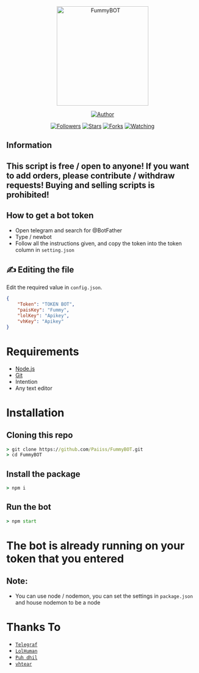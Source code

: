 <div align="center">
<img src="https://github.com/Paiiss/Pais/blob/main/Fummy.jpg?raw=true" alt="FummyBOT"width="240" height="260" />
<p align="center">
  <a href="https://github.com/Paiiss"><img title="Author" src="https://img.shields.io/badge/Author-Paiiss-purple.svg?style=for-the-badge&logo=github" /></a>
</p>
<p align="center">
<a href="https://github.com/Paiiss/"><img title="Followers" src="https://img.shields.io/github/followers/Paiiss?color=blue&style=flat-square"></a>
<a href="https://github.com/Paiiss/"><img title="Stars" src="https://img.shields.io/github/stars/Paiiss/FummyBOT?color=red&style=flat-square"></a>
<a href="https://github.com/Paiiss/"><img title="Forks" src="https://img.shields.io/github/forks/Paiiss/FummyBOT?color=red&style=flat-square"></a>
<a href="https://github.com/Paiiss/"><img title="Watching" src="https://img.shields.io/github/watchers/Paiiss/FummyBOT?label=Watchers&color=blue&style=flat-square"></a>
</p>


</div>

## Information

## This script is free / open to anyone! If you want to add orders, please contribute / withdraw requests! Buying and selling scripts is prohibited!

## How to get a bot token
* Open telegram and search for @BotFather
* Type / newbot
* Follow all the instructions given, and copy the token into the token column in ```setting.json```


## ✍️ Editing the file
Edit the required value in `config.json`.
```json
{
    "Token": "TOKEN BOT",
    "paisKey": "Fummy",
    "lolKey": "Apikey",
    "vhKey": "Apikey" 
}
```

# Requirements
* [Node.js](https://nodejs.org/en/)
* [Git](https://git-scm.com/downloads)
* Intention
* Any text editor

# Installation

## Cloning this repo
```cmd
> git clone https://github.com/Paiiss/FummyBOT.git
> cd FummyBOT
```

## Install the package
```cmd
> npm i
```

## Run the bot
```cmd
> npm start
```
# The bot is already running on your token that you entered

## Note:
* You can use node / nodemon, you can set the settings in ```package.json``` and house nodemon to be a node

# Thanks To
* [`Telegraf`](https://www.npmjs.com/package/telegraf)
* [`LolHuman`](https://github.com/LoL-Human/)
* [`Puh dhil`](https://github.com/Dhil-J)
* [`vhtear`](https://github.com/fckveza/)
